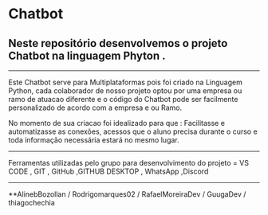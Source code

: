 # Chatbot 
## Neste repositório desenvolvemos o projeto Chatbot na linguagem Phyton . 
---

Este Chatbot serve para Multiplataformas pois foi criado na Linguagem Python, cada 
colaborador de nosso projeto optou por uma empresa ou ramo de atuacao diferente e 
o código do Chatbot pode ser facilmente personalizado de acordo com a empresa e ou Ramo.

No momento de sua criacao foi idealizado para que :
Facilitasse e automatizasse as conexões, acessos que o aluno precisa durante o curso e 
toda informação necessária estará no mesmo lugar.


---------
Ferramentas utilizadas pelo grupo para desenvolvimento do projeto = VS CODE , GIT , GitHub ,GITHUB DESKTOP , WhatsApp ,Discord 

---------
**AlinebBozollan / Rodrigomarques02 / RafaelMoreiraDev / GuugaDev / thiagochechia
